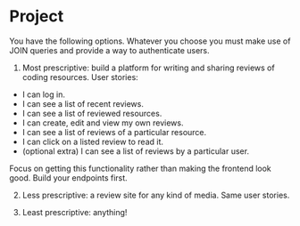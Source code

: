 # Project

You have the following options. Whatever you choose you must make use of JOIN queries and provide a way to authenticate users.

1. Most prescriptive: build a platform for writing and sharing reviews of coding resources. User stories:
  - I can log in.
  - I can see a list of recent reviews.
  - I can see a list of reviewed resources.
  - I can create, edit and view my own reviews.
  - I can see a list of reviews of a particular resource.
  - I can click on a listed review to read it.
  - (optional extra) I can see a list of reviews by a particular user.
  
 Focus on getting this functionality rather than making the frontend look good. Build your endpoints first.
  
2. Less prescriptive: a review site for any kind of media. Same user stories.
 
3. Least prescriptive: anything!
